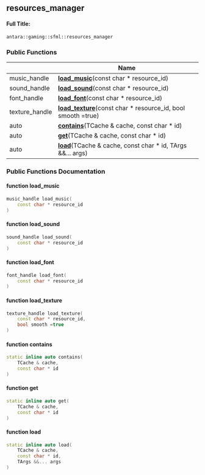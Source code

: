 

## resources_manager

#### Full Title:
```
antara::gaming::sfml::resources_manager
```















### Public Functions

|                | Name           |
| -------------- | -------------- |
| music_handle | **[load_music](Classes/classantara_1_1gaming_1_1sfml_1_1resources__manager.md#function-load_music)**(const char * resource_id)  |
| sound_handle | **[load_sound](Classes/classantara_1_1gaming_1_1sfml_1_1resources__manager.md#function-load_sound)**(const char * resource_id)  |
| font_handle | **[load_font](Classes/classantara_1_1gaming_1_1sfml_1_1resources__manager.md#function-load_font)**(const char * resource_id)  |
| texture_handle | **[load_texture](Classes/classantara_1_1gaming_1_1sfml_1_1resources__manager.md#function-load_texture)**(const char * resource_id, bool smooth =true)  |
| auto | **[contains](Classes/classantara_1_1gaming_1_1sfml_1_1resources__manager.md#function-contains)**(TCache & cache, const char * id)  |
| auto | **[get](Classes/classantara_1_1gaming_1_1sfml_1_1resources__manager.md#function-get)**(TCache & cache, const char * id)  |
| auto | **[load](Classes/classantara_1_1gaming_1_1sfml_1_1resources__manager.md#function-load)**(TCache & cache, const char * id, TArgs &&... args)  |













### Public Functions Documentation

#### function load_music

```cpp
music_handle load_music(
    const char * resource_id
)
```




























#### function load_sound

```cpp
sound_handle load_sound(
    const char * resource_id
)
```




























#### function load_font

```cpp
font_handle load_font(
    const char * resource_id
)
```




























#### function load_texture

```cpp
texture_handle load_texture(
    const char * resource_id,
    bool smooth =true
)
```




























#### function contains

```cpp
static inline auto contains(
    TCache & cache,
    const char * id
)
```




























#### function get

```cpp
static inline auto get(
    TCache & cache,
    const char * id
)
```




























#### function load

```cpp
static inline auto load(
    TCache & cache,
    const char * id,
    TArgs &&... args
)
```





































